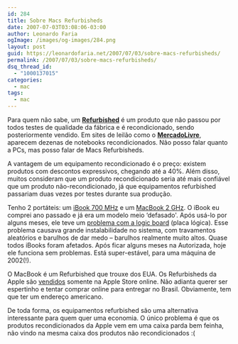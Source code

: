```yaml
---
id: 284
title: Sobre Macs Refurbisheds
date: 2007-07-03T03:08:06-03:00
author: Leonardo Faria
ogImage: /images/og-images/284.png
layout: post
guid: https://leonardofaria.net/2007/07/03/sobre-macs-refurbisheds/
permalink: /2007/07/03/sobre-macs-refurbisheds/
dsq_thread_id:
  - "1000137015"
categories:
  - mac
tags:
  - mac
---
```

Para quem não sabe, um **[Refurbished](http://en.wikipedia.org/wiki/Refurbished)** é um produto que não passou por todos testes de qualidade da fábrica e é recondicionado, sendo posteriormente vendido. Em sites de leilão como o **[MercadoLivre](http://www.mercadolivre.com.br)**, aparecem dezenas de notebooks recondicionados. Não posso falar quanto a PCs, mas posso falar de Macs Refurbisheds.

A vantagem de um equipamento recondicionado é o preço: existem produtos com descontos expressivos, chegando até a 40%. Além disso, muitos consideram que um produto recondicionado seria até mais confiável que um produto não-recondicionado, já que equipamentos refurbished passariam duas vezes por testes durante sua produção. 

Tenho 2 portáteis: um [iBook 700 MHz](http://www.apple-history.com/?page=gallery&model=ibook_late_2002&performa=off&sort=date&order=ASC) e um [MacBook 2 GHz](http://www.apple-history.com/?page=gallery&model=mb&performa=off&sort=date&order=ASC). O iBook eu comprei ano passado e já era um modelo meio &#8216;defasado'. Após usá-lo por alguns meses, ele teve um [problema com a logic board](http://www.apple.com/support/ibook/faq/) (placa lógica). Esse problema causava grande instalabilidade no sistema, com travamentos aleatórios e barulhos de dar medo – barulhos realmente muito altos. Quase todos iBooks foram afetados. Após ficar alguns meses na Autorizada, hoje ele funciona sem problemas. Está super-estável, para uma máquina de 2002(!).

O MacBook é um Refurbished que trouxe dos EUA. Os Refurbisheds da Apple são [vendidos](http://store.apple.com/1-800-MY-APPLE/WebObjects/AppleStore.woa/wa/RSLID?nnmm=browse&mco=3929D548&node=home/specialdeals/mac) somente na Apple Store online. Não adianta querer ser espertinho e tentar comprar online para entregar no Brasil. Obviamente, tem que ter um endereço americano.

De toda forma, os equipamentos refurbished são uma alternativa interessante para quem quer uma economia. O único problema é que os produtos recondicionados da Apple vem em uma caixa parda bem feinha, não vindo na mesma caixa dos produtos não recondicionados :(

